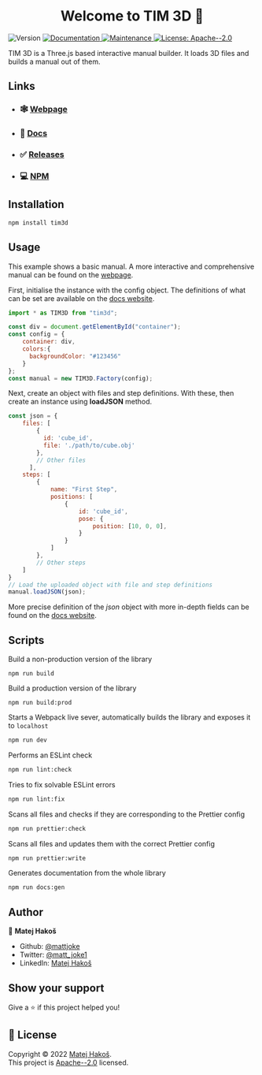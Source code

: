 <h1 align="center">Welcome to TIM 3D 👋</h1>
<p>
  <img alt="Version" src="https://img.shields.io/badge/version-0.0.0--development-blue.svg?cacheSeconds=2592000" />
  <a href="https://mattjoke.github.io/TIM3D/docs/" target="_blank">
    <img alt="Documentation" src="https://img.shields.io/badge/documentation-yes-brightgreen.svg" />
  </a>
  <a href="https://github.com/mattjoke/TIM3D/graphs/commit-activity" target="_blank">
    <img alt="Maintenance" src="https://img.shields.io/badge/Maintained%3F-yes-green.svg" />
  </a>
  <a href="https://github.com/mattjoke/TIM3D/blob/master/LICENSE" target="_blank">
    <img alt="License: Apache--2.0" src="https://img.shields.io/github/license/mattjoke/TIM3D" />
  </a>
</p>

TIM 3D is a Three.js based interactive manual builder. It loads 3D files and builds a manual out of them.

## Links
 * ### 🕸️ [Webpage](https://mattjoke.github.io/TIM3D/)
 * ### 📃 [Docs](https://mattjoke.github.io/TIM3D/docs)
 * ### ✅ [Releases](https://github.com/mattjoke/TIM3D/releases/latest)
 * ### 💻 [NPM](https://www.npmjs.com/package/tim3d)

## Installation

```sh
npm install tim3d
```

## Usage

This example shows a basic manual. A more interactive and comprehensive manual can be found on the [webpage](https://mattjoke.github.io/TIM3D/#/introduction).

First, initialise the instance with the config object. The definitions of what can be set are available on the [docs website](https://mattjoke.github.io/TIM3D/docs/interfaces/Config.html).

```javascript
import * as TIM3D from "tim3d";

const div = document.getElementById("container");
const config = {
    container: div,
    colors:{
      backgroundColor: "#123456"  
    } 
};
const manual = new TIM3D.Factory(config);
```

Next, create an object with files and step definitions. With these, then create an instance using **loadJSON** method.
```javascript
const json = {
    files: [
        {
          id: 'cube_id',
          file: './path/to/cube.obj'
        },
        // Other files
      ],
    steps: [
        {
            name: "First Step",
            positions: [
                {
                    id: 'cube_id',
                    pose: {
                        position: [10, 0, 0],
                    }
                }
            ]
        },
        // Other steps
    ]
}
// Load the uploaded object with file and step definitions
manual.loadJSON(json);
```
More precise definition of the *json* object with more in-depth fields can be found on the [docs website](https://mattjoke.github.io/TIM3D/docs/interfaces/JSON.html).


## Scripts 
Build a non-production version of the library
```SH
npm run build
```
Build a production version of the library
```SH
npm run build:prod
```
Starts a Webpack live sever, automatically builds the library and exposes it to ```localhost```
```sh
npm run dev
```
Performs an ESLint check
```sh
npm run lint:check
```
Tries to fix solvable ESLint errors
```sh
npm run lint:fix
```
Scans all files and checks if they are corresponding to the Prettier config
```sh
npm run prettier:check
```
Scans all files and updates them with the correct Prettier config
```sh
npm run prettier:write
```
Generates documentation from the whole library
```sh
npm run docs:gen 
```
## Author

👤 **Matej Hakoš**

* Github: [@mattjoke](https://github.com/mattjoke)
* Twitter: [@matt_joke1](https://twitter.com/matt_joke1)
* LinkedIn: [Matej Hakoš](https://www.linkedin.com/in/matej-hakos/)

## Show your support

Give a ⭐️ if this project helped you!

## 📝 License

Copyright © 2022 [Matej Hakoš](https://github.com/mattjoke).<br />
This project is [Apache--2.0](./LICENSE.md) licensed.